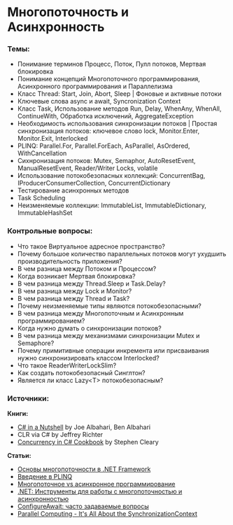 # Многопоточность и Асинхронность

### Темы:

* Понимание терминов Процесс, Поток, Пулл потоков, Мертвая блокировка
* Понимание концепций Многопоточного программирования, Асинхронного программирования и Параллелизма
* Класс Thread: Start, Join, Abort, Sleep \| Фоновые и активные потоки
* Ключевые слова async и await, Syncronization Context
* Класс Task, Использование методов Run, Delay, WhenAny, WhenAll, ContinueWith, Обработка исключений, AggregateException
* Необходимость использования синхронизации потоков \| Простая синхронизация потоков: ключевое слово lock, Monitor.Enter, Monitor.Exit, Interlocked
* PLINQ: Parallel.For, Parallel.ForEach, AsParallel, AsOrdered, WithCancellation
* Сихнронизация потоков: Mutex, Semaphor, AutoResetEvent, ManualResetEvent, Reader/Writer Locks, volatile
* Использование потокобезопасных коллекций: ConcurrentBag, IProducerConsumerCollection, ConcurrentDictionary
* Тестирование асинхронных методов
* Task Scheduling
* Неизменяемые коллекции: ImmutableList, ImmutableDictionary, ImmutableHashSet

### Контрольные вопросы:

* Что такое Виртуальное адресное пространство?
* Почему большое количество параллельных потоков могут ухудшить производительность приложения?
* В чем разница между Потоком и Процессом?
* Когда возникает Мертвая блокировка?
* В чем разница между Thread.Sleep и Task.Delay?
* В чем разница между Lock и Monitor?
* В чем разница между Thread и Task?
* Почему неизменяемые типы являются потокобезопасными?
* В чем разница между Многопоточным и Асинхронным программированием?
* Когда нужно думать о синхронизации потоков?
* В чем разница между механизмами синхронизации Mutex и Semaphore?
* Почему примитивные операции инкремента или присваивания нужно синхронизировать классом Interlocked?
* Что такое ReaderWriterLockSlim?
* Как создать потокобезопасный Синглтон?
* Является ли класс Lazy&lt;T&gt; потокобезопасным?

### **Источники:**

**Книги:**

* [C\# in a Nutshell](http://www.albahari.com/nutshell/bookcontents.aspx) by Joe Albahari, Ben Albahari
* CLR via C\# by Jeffrey Richter
* [Concurrency in C\# Cookbook](https://www.amazon.com/Concurrency-Cookbook-Asynchronous-Multithreaded-Programming/dp/149205450X/ref=dp_ob_title_bk) by Stephen Cleary

**Статьи:**

* [Основы многопоточности в .NET Framework](https://habr.com/ru/company/nix/blog/260745/)
* [Введение в PLINQ](https://docs.microsoft.com/ru-ru/dotnet/standard/parallel-programming/introduction-to-plinq)
* [Многопоточное vs асинхронное программирование](https://ru.stackoverflow.com/questions/445768/%d0%9c%d0%bd%d0%be%d0%b3%d0%be%d0%bf%d0%be%d1%82%d0%be%d1%87%d0%bd%d0%be%d0%b5-vs-%d0%b0%d1%81%d0%b8%d0%bd%d1%85%d1%80%d0%be%d0%bd%d0%bd%d0%be%d0%b5-%d0%bf%d1%80%d0%be%d0%b3%d1%80%d0%b0%d0%bc%d0%bc%d0%b8%d1%80%d0%be%d0%b2%d0%b0%d0%bd%d0%b8%d0%b5)
* [.NET: Инструменты для работы с многопоточностью и асинхронностью](https://habr.com/ru/post/452094/)
* [ConfigureAwait: часто задаваемые вопросы](https://habr.com/ru/post/482354/)
* [Parallel Computing - It's All About the SynchronizationContext](https://docs.microsoft.com/en-us/archive/msdn-magazine/2011/february/msdn-magazine-parallel-computing-it-s-all-about-the-synchronizationcontext)



